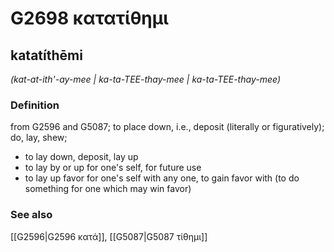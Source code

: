 # G2698 κατατίθημι

## katatíthēmi

_(kat-at-ith'-ay-mee | ka-ta-TEE-thay-mee | ka-ta-TEE-thay-mee)_

### Definition

from G2596 and G5087; to place down, i.e., deposit (literally or figuratively); do, lay, shew; 

- to lay down, deposit, lay up
- to lay by or up for one's self, for future use
- to lay up favor for one's self with any one, to gain favor with (to do something for one which may win favor)

### See also

[[G2596|G2596 κατά]], [[G5087|G5087 τίθημι]]
